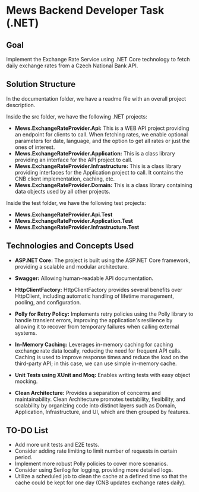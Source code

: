 # Mews Backend Developer Task (.NET)

## Goal

Implement the Exchange Rate Service using .NET Core technology to fetch daily exchange rates from a Czech National Bank API.

## Solution Structure

In the documentation folder, we have a readme file with an overall project description.

Inside the src folder, we have the following .NET projects:

- **Mews.ExchangeRateProvider.Api:** This is a WEB API project providing an endpoint for clients to call. When fetching rates, we enable optional parameters for date, language, and the option to get all rates or just the ones of interest.
- **Mews.ExchangeRateProvider.Application:** This is a class library providing an interface for the API project to call.
- **Mews.ExchangeRateProvider.Infrastructure:** This is a class library providing interfaces for the Application project to call. It contains the CNB client implementation, caching, etc.
- **Mews.ExchangeRateProvider.Domain:** This is a class library containing data objects used by all other projects.

Inside the test folder, we have the following test projects:

- **Mews.ExchangeRateProvider.Api.Test**
- **Mews.ExchangeRateProvider.Application.Test**
- **Mews.ExchangeRateProvider.Infrastructure.Test**

## Technologies and Concepts Used

- **ASP.NET Core:** The project is built using the ASP.NET Core framework, providing a scalable and modular architecture.

- **Swagger:** Allowing human-readable API documentation.

- **HttpClientFactory:** HttpClientFactory provides several benefits over HttpClient, including automatic handling of lifetime management, pooling, and configuration.

- **Polly for Retry Policy:** Implements retry policies using the Polly library to handle transient errors, improving the application's resilience by allowing it to recover from temporary failures when calling external systems.

- **In-Memory Caching:** Leverages in-memory caching for caching exchange rate data locally, reducing the need for frequent API calls. Caching is used to improve response times and reduce the load on the third-party API; in this case, we can use simple in-memory cache.

- **Unit Tests using XUnit and Moq:** Enables writing tests with easy object mocking.

- **Clean Architecture:** Provides a separation of concerns and maintainability. Clean Architecture promotes testability, flexibility, and scalability by organizing code into distinct layers such as Domain, Application, Infrastructure, and UI, which are then grouped by features.

## TO-DO List

- Add more unit tests and E2E tests.
- Consider adding rate limiting to limit number of requests in certain period.
- Implement more robust Polly policies to cover more scenarios.
- Consider using Serilog for logging, providing more detailed logs.
- Utilize a scheduled job to clean the cache at a defined time so that the cache could be kept for one day (CNB updates exchange rates daily).




